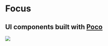 # Focus

## UI components built with [Poco](https://github.com/hihayk/poco)

![](https://raw.githubusercontent.com/hihayk/focus/master/docs/cover.png)
